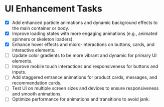 # UI Enhancement Tasks

- [x] Add enhanced particle animations and dynamic background effects to the main container or body.
- [x] Improve loading states with more engaging animations (e.g., animated spinners or skeleton loaders).
- [x] Enhance hover effects and micro-interactions on buttons, cards, and interactive elements.
- [ ] Update color gradients to be more vibrant and dynamic for primary UI elements.
- [ ] Improve mobile touch interactions and responsiveness for buttons and inputs.
- [ ] Add staggered entrance animations for product cards, messages, and recommendation cards.
- [ ] Test UI on multiple screen sizes and devices to ensure responsiveness and smooth animations.
- [ ] Optimize performance for animations and transitions to avoid jank.
